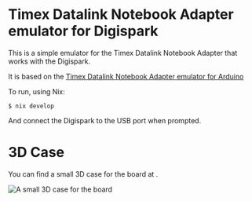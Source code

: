# Timex Datalink Notebook Adapter emulator for Digispark

This is a simple emulator for the Timex Datalink Notebook Adapter that works with the Digispark.

It is based on the [Timex Datalink Notebook Adapter emulator for Arduino](https://github.com/synthead/timex-datalink-arduino)


To run, using Nix:

```console
$ nix develop
```

And connect the Digispark to the USB port when prompted.


# 3D Case

You can find a small 3D case for the board at [](https://www.thingiverse.com/thing:6437955).

![A small 3D case for the board](https://cdn.thingiverse.com/assets/82/fa/03/00/9d/large_display_fd2d9051-aa2d-4933-a80a-530eaabffad9.jpg)

